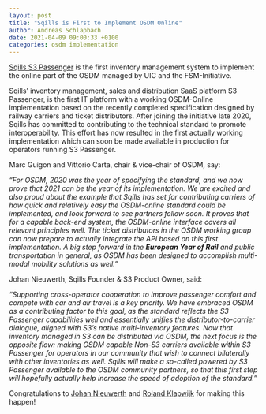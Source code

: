 ```yaml
---
layout: post
title: "Sqills is First to Implement OSDM Online"
author: Andreas Schlapbach
date: 2021-04-09 09:00:33 +0100
categories: osdm implementation
---
```


[Sqills S3 Passenger](https://sqills.com) is the first inventory management
system to implement the online part of the OSDM managed by UIC and the
FSM-Initiative.

Sqills’ inventory management, sales and distribution
SaaS platform S3 Passenger, is the first IT platform with a working OSDM-Online
implementation based on the recently completed specification designed by
railway carriers and ticket distributors.  After joining the initiative late
2020, Sqills has committed to contributing to the technical standard to promote
interoperability. This effort has now resulted in the first actually working
implementation which can soon be made available in production for operators
running S3 Passenger.

Marc Guigon and Vittorio Carta, chair & vice-chair of OSDM, say:

*“For OSDM, 2020 was the year of specifying the standard, and we now prove that
2021 can be the year of its implementation. We are excited and also proud about
the example that Sqills has set for contributing carriers of how quick and
relatively easy the OSDM-online standard could be implemented, and look forward
to see partners follow soon. It proves that for a capable back-end system, the
OSDM-online interface covers all relevant principles well. The ticket
distributors in the OSDM working group can now prepare to actually integrate the
API based on this first implementation. A big step forward in the **European Year
of Rail** and public transportation in general, as OSDM has been designed to
accomplish multi-modal mobility solutions as well.”*

Johan Nieuwerth, Sqills Founder & S3 Product Owner, said:

*“Supporting cross-operator cooperation to improve passenger comfort and
compete with car and air travel is a key priority. We have embraced OSDM as a
contributing factor to this goal, as the standard reflects the S3 Passenger
capabilities well and essentially unifies the distributor-to-carrier dialogue,
aligned with S3’s native multi-inventory features. Now that inventory managed
in S3 can be distributed via OSDM, the next focus is the opposite flow: making
OSDM capable Non-S3 carriers available within S3 Passenger for operators in our
community that wish to connect bilaterally with other inventories as well.
Sqills will make a so-called powered by S3 Passenger available to the OSDM
community partners, so that this first step will hopefully actually help
increase the speed of adoption of the standard.”*

Congratulations to [Johan Nieuwerth](https://www.linkedin.com/in/johannieuwerth/)
and [Roland Klapwijk](https://www.linkedin.com/in/rolandklapwijk/) for making this
happen!
